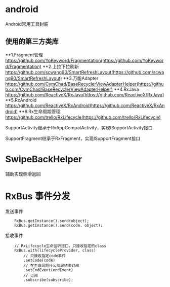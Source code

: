 # android
Android常用工具封装


## 使用的第三方类库

**1.Fragment管理 https://github.com/YoKeyword/Fragmentation(https://github.com/YoKeyword/Fragmentation)
**2.上拉下拉刷新 https://github.com/scwang90/SmartRefreshLayout(https://github.com/scwang90/SmartRefreshLayout)
**3.万能Adapter https://github.com/CymChad/BaseRecyclerViewAdapterHelper(https://github.com/CymChad/BaseRecyclerViewAdapterHelper)
**4.RxJava https://github.com/ReactiveX/RxJava(https://github.com/ReactiveX/RxJava)
**5.RxAndroid https://github.com/ReactiveX/RxAndroid(https://github.com/ReactiveX/RxAndroid)
**6.Rx生命周期管理 https://github.com/trello/RxLifecycle(https://github.com/trello/RxLifecycle)


SupportActivity继承于RxAppCompatActivity，实现ISupportActivity接口


SupportFragment继承于RxFragment，实现ISupportFragment接口


# SwipeBackHelper
辅助实现侧滑返回




# RxBus 事件分发

发送事件
```
    RxBus.getInstance().send(object);
    RxBus.getInstance().send(code, object);
```

接收事件
```
    // RxLifecycle生命监听接口，只接收指定的class
    RxBus.with(lifecycleProvider, class)
        // 只接收指定code事件
        .setCode(code)
        // 在生命周期什么阶段结束订阅
        .setEndEvent(endEvent)
        // 订阅
        .subscribe(subscribe);
```
